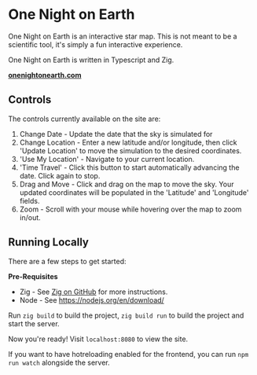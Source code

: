 # One Night on Earth

One Night on Earth is an interactive star map. This is not meant to be a scientific tool, it's simply a fun interactive experience.

One Night on Earth is written in Typescript and Zig.

[**onenightonearth.com**](https://onenightonearth.com)

## Controls

The controls currently available on the site are:

1. Change Date - Update the date that the sky is simulated for
2. Change Location - Enter a new latitude and/or longitude, then click 'Update Location' to move the simulation to the desired coordinates.
3. 'Use My Location' - Navigate to your current location.
4. 'Time Travel' - Click this button to start automatically advancing the date. Click again to stop.
5. Drag and Move - Click and drag on the map to move the sky. Your updated coordinates will be populated in the 'Latitude' and 'Longitude' fields.
6. Zoom - Scroll with your mouse while hovering over the map to zoom in/out.

## Running Locally

There are a few steps to get started:

**Pre-Requisites**

- Zig - See [Zig on GitHub](https://github.com/ziglang/zig) for more instructions.
- Node - See https://nodejs.org/en/download/

Run `zig build` to build the project, `zig build run` to build the project and start the server.

Now you're ready! Visit `localhost:8080` to view the site.

If you want to have hotreloading enabled for the frontend, you can run `npm run watch` alongside the server.
